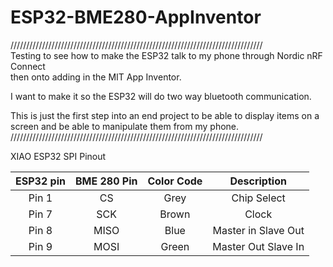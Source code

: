 # ESP32-BME280-AppInventor

////////////////////////////////////////////////////////////////////////////////<br>
Testing to see how to make the ESP32 talk to my phone through Nordic nRF Connect<br>
then onto adding in the MIT App Inventor.

I want to make it so the ESP32 will do two way bluetooth communication.

This is just the first step into an end project to be able to display items on a<br> 
screen and be able to manipulate them from my phone.<br>
////////////////////////////////////////////////////////////////////////////////<br>

XIAO ESP32 SPI Pinout

| ESP32 pin | BME 280 Pin | Color Code | Description |
|:---:|:---:|:---:|:---:|
| Pin 1 | CS | Grey | Chip Select |
| Pin 7 | SCK | Brown | Clock |
| Pin 8 | MISO | Blue | Master in Slave Out |
| Pin 9 | MOSI | Green | Master Out Slave In |
